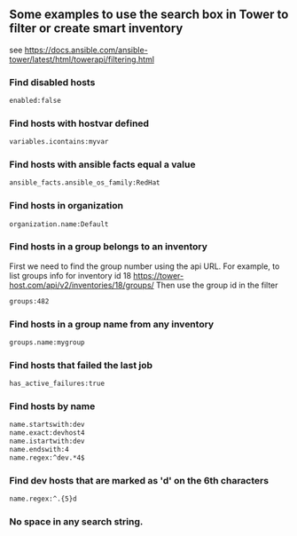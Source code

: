 ## Some examples to use the search box in Tower to filter or create smart inventory

see https://docs.ansible.com/ansible-tower/latest/html/towerapi/filtering.html
### Find disabled hosts
```bash
enabled:false
```

### Find hosts with hostvar defined
```bash
variables.icontains:myvar
```

### Find hosts with ansible facts equal a value
```bash
ansible_facts.ansible_os_family:RedHat
```

### Find hosts in organization
```bash
organization.name:Default
```

### Find hosts in a group belongs to an inventory
First we need to find the group number using the api URL.
For example, to list groups info for inventory id 18
https://tower-host.com/api/v2/inventories/18/groups/
Then use the group id in the filter
```bash
groups:482
```

### Find hosts in a group name from any inventory
```bash
groups.name:mygroup
```

### Find hosts that failed the last job
```bash
has_active_failures:true
```
### Find hosts by name
```bash
name.startswith:dev
name.exact:devhost4
name.istartwith:dev
name.endswith:4
name.regex:^dev.*4$
```

### Find dev hosts that are marked as 'd' on the 6th characters
```bash
name.regex:^.{5}d
```


### No space in any search string.
